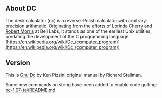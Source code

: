 
## About DC

The desk calculator (dc) is a reverse-Polish calculator with arbitrary-precision arithmetic. Originating from the efforts of [Lorinda Cherry](https://en.wikipedia.org/wiki/Lorinda_Cherry) and [Robert Morris](https://en.wikipedia.org/wiki/Robert_Morris_(cryptographer)) at Bell Labs, it stands as one of the earliest Unix utilities, predating the development of the C programming language. [https://en.wikipedia.org/wiki/Dc_(computer_program)](https://en.wikipedia.org/wiki/Dc_(computer_program))


## Version

This is [Gnu Dc](https://www.gnu.org/software/bc/manual/dc-1.05/html_mono/dc.html) by Ken Pizzini original manual by Richard Stallman.

Some new commands on string have been added to enable code golfing: [bc-1.07-tal/README.md](bc-1.07-tal/README.md).
